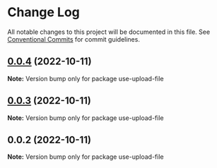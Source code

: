 # Change Log

All notable changes to this project will be documented in this file.
See [Conventional Commits](https://conventionalcommits.org) for commit guidelines.

## [0.0.4](https://github.com/qinglongs/react-components/compare/use-upload-file@0.0.3...use-upload-file@0.0.4) (2022-10-11)

**Note:** Version bump only for package use-upload-file





## [0.0.3](https://github.com/qinglongs/react-hooks/compare/use-upload-file@0.0.2...use-upload-file@0.0.3) (2022-10-11)

**Note:** Version bump only for package use-upload-file






## 0.0.2 (2022-10-11)

**Note:** Version bump only for package use-upload-file
